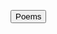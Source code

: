 <button onclick="window.location.href = 'https://pranavbahl.me/Poems.html';">Poems</button><br><br>
